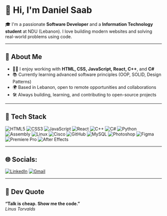 # 👋 Hi, I'm Daniel Saab

🎓 I'm a passionate **Software Developer** and a **Information Technology student** at NDU (Lebanon). I love building modern websites and solving real-world problems using code.

---

## 💼 About Me
- 🧑‍💻 I enjoy working with **HTML, CSS, JavaScript, React, C++**, and **C#**
- 📚 Currently learning advanced software principles (OOP, SOLID, Design Patterns)
- 🌍 Based in Lebanon, open to remote opportunities and collaborations
- 🛠 Always building, learning, and contributing to open-source projects

---

## 🔧 Tech Stack
![HTML5](https://img.shields.io/badge/HTML5-orangered?style=for-the-badge&logo=html5&logoColor=white)
![CSS3](https://img.shields.io/badge/CSS3-redorange?style=for-the-badge&logo=css3&logoColor=white)
![JavaScript](https://img.shields.io/badge/JavaScript-F7DF1E?style=for-the-badge&logo=javascript&logoColor=black)
![React](https://img.shields.io/badge/React-purple?style=for-the-badge&logo=react&logoColor=61DAFB)
![C++](https://img.shields.io/badge/C++-darkorange?style=for-the-badge&logo=c%2B%2B&logoColor=white)
![C#](https://img.shields.io/badge/C%23-cyan?style=for-the-badge&logo=c-sharp&logoColor=white)
![Python](https://img.shields.io/badge/Python-blue?style=for-the-badge&logo=python&logoColor=gold)
![Assembly](https://img.shields.io/badge/Assembly-orangered?style=for-the-badge&Color=orange)
![Linux](https://img.shields.io/badge/Linux-000000?style=for-the-badge&logo=linux&logoColor=yellow)
![Cisco](https://img.shields.io/badge/Cisco-white?style=for-the-badge&logo=cisco&logoColor=black)
![GitHub](https://img.shields.io/badge/GitHub-black?style=for-the-badge&logo=github&logoColor=white)
![MySQL](https://img.shields.io/badge/MySQL-blue?style=for-the-badge&logo=mysql&logoColor=black)
![Photoshop](https://img.shields.io/badge/Photoshop-orangered?style=for-the-badge&logo=adobephotoshop&logoColor=white)
![Figma](https://img.shields.io/badge/Figma-redorange?style=for-the-badge&logo=figma&logoColor=white)
![Premiere Pro](https://img.shields.io/badge/Premiere_Pro-darkorange?style=for-the-badge&logo=adobepremierepro&logoColor=white)
![After Effects](https://img.shields.io/badge/After_Effects-greenyellow?style=for-the-badge&logo=adobeaftereffects&logoColor=white)

---

## 🌐 Socials:
[![LinkedIn](https://img.shields.io/badge/LinkedIn-blue?style=for-the-badge&logo=linkedin&logoColor=white)](https://linkedin.com/in/daniel-saab)
[![Gmail](https://img.shields.io/badge/Emial-darkorange?style=for-the-badge&logo=gmail&logoColor=white)](mailto:danielsaab110@gmail.com)

---
## 💬 Dev Quote

**“Talk is cheap. Show me the code.”**  
*Linus Torvalds*
